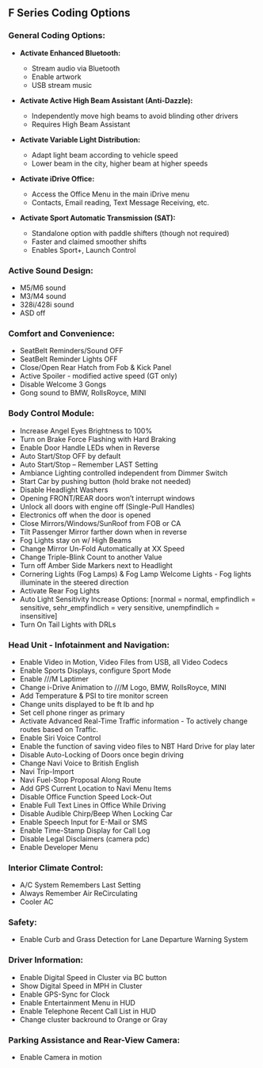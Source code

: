 ## F Series Coding Options

### General Coding Options:

- **Activate Enhanced Bluetooth:**
  - Stream audio via Bluetooth
  - Enable artwork
  - USB stream music

- **Activate Active High Beam Assistant (Anti-Dazzle):**
  - Independently move high beams to avoid blinding other drivers
  - Requires High Beam Assistant

- **Activate Variable Light Distribution:**
  - Adapt light beam according to vehicle speed
  - Lower beam in the city, higher beam at higher speeds

- **Activate iDrive Office:**
  - Access the Office Menu in the main iDrive menu
  - Contacts, Email reading, Text Message Receiving, etc.

- **Activate Sport Automatic Transmission (SAT):**
  - Standalone option with paddle shifters (though not required)
  - Faster and claimed smoother shifts
  - Enables Sport+, Launch Control

### Active Sound Design:

- M5/M6 sound
- M3/M4 sound
- 328i/428i sound
- ASD off

### Comfort and Convenience:

- SeatBelt Reminders/Sound OFF
- SeatBelt Reminder Lights OFF
- Close/Open Rear Hatch from Fob & Kick Panel
- Active Spoiler - modified active speed (GT only)
- Disable Welcome 3 Gongs
- Gong sound to BMW, RollsRoyce, MINI

### Body Control Module:

- Increase Angel Eyes Brightness to 100%
- Turn on Brake Force Flashing with Hard Braking
- Enable Door Handle LEDs when in Reverse
- Auto Start/Stop OFF by default
- Auto Start/Stop – Remember LAST Setting
- Ambiance Lighting controlled independent from Dimmer Switch
- Start Car by pushing button (hold brake not needed)
- Disable Headlight Washers
- Opening FRONT/REAR doors won’t interrupt windows
- Unlock all doors with engine off (Single-Pull Handles)
- Electronics off when the door is opened
- Close Mirrors/Windows/SunRoof from FOB or CA
- Tilt Passenger Mirror farther down when in reverse
- Fog Lights stay on w/ High Beams
- Change Mirror Un-Fold Automatically at XX Speed
- Change Triple-Blink Count to another Value
- Turn off Amber Side Markers next to Headlight
- Cornering Lights (Fog Lamps) & Fog Lamp Welcome Lights - Fog lights illuminate in the steered direction
- Activate Rear Fog Lights
- Auto Light Sensitivity Increase Options: [normal = normal, empfindlich = sensitive, sehr_empfindlich = very sensitive, unempfindlich = insensitive]
- Turn On Tail Lights with DRLs

### Head Unit - Infotainment and Navigation:

- Enable Video in Motion, Video Files from USB, all Video Codecs
- Enable Sports Displays, configure Sport Mode
- Enable ///M Laptimer
- Change i-Drive Animation to ///M Logo, BMW, RollsRoyce, MINI
- Add Temperature & PSI to tire monitor screen
- Change units displayed to be ft lb and hp
- Set cell phone ringer as primary
- Activate Advanced Real-Time Traffic information - To actively change routes based on Traffic.
- Enable Siri Voice Control
- Enable the function of saving video files to NBT Hard Drive for play later
- Disable Auto-Locking of Doors once begin driving
- Change Navi Voice to British English
- Navi Trip-Import
- Navi Fuel-Stop Proposal Along Route
- Add GPS Current Location to Navi Menu Items
- Disable Office Function Speed Lock-Out
- Enable Full Text Lines in Office While Driving
- Disable Audible Chirp/Beep When Locking Car
- Enable Speech Input for E-Mail or SMS
- Enable Time-Stamp Display for Call Log
- Disable Legal Disclaimers (camera pdc)
- Enable Developer Menu

### Interior Climate Control:

- A/C System Remembers Last Setting
- Always Remember Air ReCirculating
- Cooler AC

### Safety:

- Enable Curb and Grass Detection for Lane Departure Warning System

### Driver Information:

- Enable Digital Speed in Cluster via BC button
- Show Digital Speed in MPH in Cluster
- Enable GPS-Sync for Clock
- Enable Entertainment Menu in HUD
- Enable Telephone Recent Call List in HUD
- Change cluster backround to Orange or Gray

### Parking Assistance and Rear-View Camera:

- Enable Camera in motion
